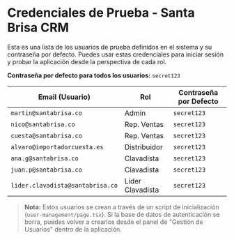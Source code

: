 # Credenciales de Prueba - Santa Brisa CRM

Esta es una lista de los usuarios de prueba definidos en el sistema y su contraseña por defecto. Puedes usar estas credenciales para iniciar sesión y probar la aplicación desde la perspectiva de cada rol.

**Contraseña por defecto para todos los usuarios:** `secret123`

| Email (Usuario)                  | Rol                | Contraseña por Defecto |
| -------------------------------- | ------------------ | ---------------------- |
| `martin@santabrisa.co`           | Admin              | `secret123`            |
| `nico@santabrisa.co`             | Rep. Ventas        | `secret123`            |
| `cuesta@santabrisa.co`           | Rep. Ventas        | `secret123`            |
| `alvaro@importadorcuesta.es`     | Distribuidor       | `secret123`            |
| `ana.g@santabrisa.co`            | Clavadista         | `secret123`            |
| `juan.p@santabrisa.co`           | Clavadista         | `secret123`            |
| `lider.clavadista@santabrisa.co` | Líder Clavadista   | `secret123`            |

> **Nota:** Estos usuarios se crean a través de un script de inicialización (`user-management/page.tsx`). Si la base de datos de autenticación se borra, puedes volver a crearlos desde el panel de "Gestión de Usuarios" dentro de la aplicación.
